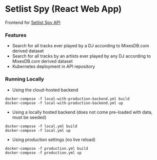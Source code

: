 # Setlist Spy (React Web App)

Frontend for [Setlist Spy API](https://github.com/coreybobco/setlistspy-api)

### Features
- Search for all tracks ever played by a DJ according to MixesDB.com derived dataset
- Search for all tracks by an artists ever played by any DJ according to MixesDB.com derived dataset
- Kubernetes deployment in API repository

### Running Locally
- Using the cloud-hosted backend
```
docker-compose -f local-with-production-backend.yml build
docker-compose -f local-with-production-backend.yml up
```
- Using a locally hosted backend (does not come pre-loaded with data, must be seeded)
```
docker-compose -f local.yml build
docker-compose -f local.yml up
```
- Using production settings (no live reload)
```
docker-compose -f production.yml build
docker-compose -f production.yml up
```